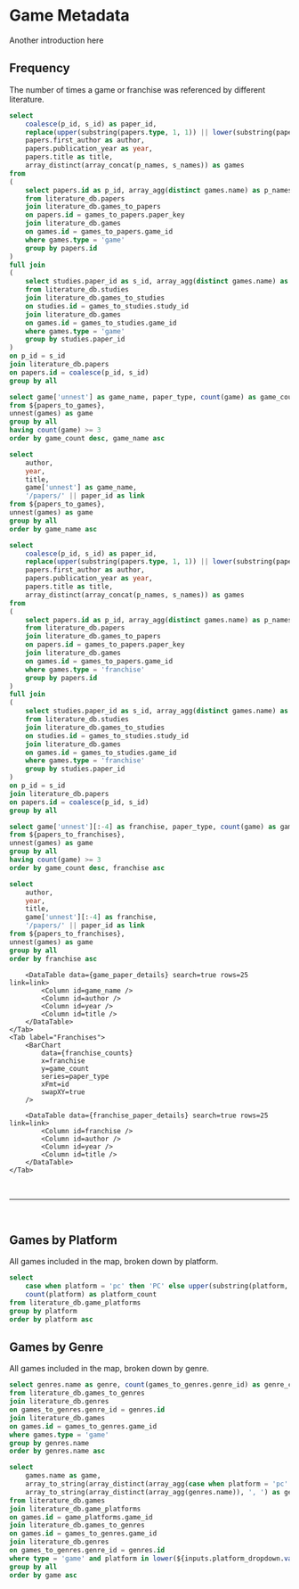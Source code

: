 # Game Metadata

Another introduction here

## Frequency

The number of times a game or franchise was referenced by different literature.

<!-- All games associated with a given paper (whether by paper or studies), deduplicated -->
```sql papers_to_games
select 
    coalesce(p_id, s_id) as paper_id,
    replace(upper(substring(papers.type, 1, 1)) || lower(substring(papers.type, 2, strlen(papers.type))), '_', '-') as paper_type,
    papers.first_author as author,
    papers.publication_year as year,
    papers.title as title,
    array_distinct(array_concat(p_names, s_names)) as games
from
(
    select papers.id as p_id, array_agg(distinct games.name) as p_names
    from literature_db.papers
    join literature_db.games_to_papers
    on papers.id = games_to_papers.paper_key
    join literature_db.games
    on games.id = games_to_papers.game_id
    where games.type = 'game'
    group by papers.id
)
full join
(
    select studies.paper_id as s_id, array_agg(distinct games.name) as s_names
    from literature_db.studies
    join literature_db.games_to_studies
    on studies.id = games_to_studies.study_id
    join literature_db.games
    on games.id = games_to_studies.game_id
    where games.type = 'game'
    group by studies.paper_id
)
on p_id = s_id
join literature_db.papers
on papers.id = coalesce(p_id, s_id)
group by all
```

```sql game_counts
select game['unnest'] as game_name, paper_type, count(game) as game_count
from ${papers_to_games},
unnest(games) as game
group by all
having count(game) >= 3
order by game_count desc, game_name asc
```

```sql game_paper_details
select 
    author, 
    year, 
    title, 
    game['unnest'] as game_name,
    '/papers/' || paper_id as link
from ${papers_to_games},
unnest(games) as game
group by all
order by game_name asc
```

<!-- All franchises associated with a given paper (whether by paper or studies), deduplicated -->
```sql papers_to_franchises
select 
    coalesce(p_id, s_id) as paper_id,
    replace(upper(substring(papers.type, 1, 1)) || lower(substring(papers.type, 2, strlen(papers.type))), '_', '-') as paper_type,
    papers.first_author as author,
    papers.publication_year as year,
    papers.title as title,
    array_distinct(array_concat(p_names, s_names)) as games
from
(
    select papers.id as p_id, array_agg(distinct games.name) as p_names
    from literature_db.papers
    join literature_db.games_to_papers
    on papers.id = games_to_papers.paper_key
    join literature_db.games
    on games.id = games_to_papers.game_id
    where games.type = 'franchise'
    group by papers.id
)
full join
(
    select studies.paper_id as s_id, array_agg(distinct games.name) as s_names
    from literature_db.studies
    join literature_db.games_to_studies
    on studies.id = games_to_studies.study_id
    join literature_db.games
    on games.id = games_to_studies.game_id
    where games.type = 'franchise'
    group by studies.paper_id
)
on p_id = s_id
join literature_db.papers
on papers.id = coalesce(p_id, s_id)
group by all
```

```sql franchise_counts
select game['unnest'][:-4] as franchise, paper_type, count(game) as game_count
from ${papers_to_franchises},
unnest(games) as game
group by all
having count(game) >= 3
order by game_count desc, franchise asc
```

```sql franchise_paper_details
select 
    author, 
    year, 
    title, 
    game['unnest'][:-4] as franchise,
    '/papers/' || paper_id as link
from ${papers_to_franchises},
unnest(games) as game
group by all
order by franchise asc
```

<Tabs fullWidth=true>
    <Tab label="Games">
        <BarChart
            data={game_counts}
            x=game_name
            y=game_count
            series=paper_type
            xFmt=id
            swapXY=true
        />

        <DataTable data={game_paper_details} search=true rows=25 link=link>
            <Column id=game_name />
            <Column id=author />
            <Column id=year />
            <Column id=title />
        </DataTable>
    </Tab>
    <Tab label="Franchises">
        <BarChart
            data={franchise_counts}
            x=franchise
            y=game_count
            series=paper_type
            xFmt=id
            swapXY=true
        />

        <DataTable data={franchise_paper_details} search=true rows=25 link=link>
            <Column id=franchise />
            <Column id=author />
            <Column id=year />
            <Column id=title />
        </DataTable>
    </Tab>
</Tabs>

<p/>
<br/>

---

<p/>
<br/>

## Games by Platform

All games included in the map, broken down by platform.

```sql platforms_query
select
    case when platform = 'pc' then 'PC' else upper(substring(platform, 1, 1)) || lower(substring(platform, 2, strlen(platform))) end as platform,
    count(platform) as platform_count
from literature_db.game_platforms
group by platform
order by platform asc
```

<BarChart
    data={platforms_query}
    x=platform
    y=platform_count
    sort=false
/>

## Games by Genre

All games included in the map, broken down by genre.

```sql genres_query
select genres.name as genre, count(games_to_genres.genre_id) as genre_count
from literature_db.games_to_genres
join literature_db.genres
on games_to_genres.genre_id = genres.id
join literature_db.games
on games.id = games_to_genres.game_id
where games.type = 'game'
group by genres.name 
order by genres.name asc
```

```sql games_genre_platform_query
select 
    games.name as game, 
    array_to_string(array_distinct(array_agg(case when platform = 'pc' then 'PC' else upper(substring(platform, 1, 1)) || lower(substring(platform, 2, strlen(platform))) end)), ', ') as platforms,
    array_to_string(array_distinct(array_agg(genres.name)), ', ') as genre_list
from literature_db.games
join literature_db.game_platforms
on games.id = game_platforms.game_id
join literature_db.games_to_genres
on games.id = games_to_genres.game_id
join literature_db.genres
on games_to_genres.genre_id = genres.id
where type = 'game' and platform in lower(${inputs.platform_dropdown.value}) and genres.name in ${inputs.genre_dropdown.value}
group by all
order by game asc
```

<BarChart
    data={genres_query}
    x=genre
    y=genre_count
    sort=false
/>

<Dropdown
    data={platforms_query}
    name=platform_dropdown
    value=platform
    title="Platform"
    order="platform asc"
    multiple=true
    selectAllByDefault=true
/>

<Dropdown
    data={genres_query}
    name=genre_dropdown
    value=genre
    title="Genre"
    order="genre asc"
    multiple=true
    selectAllByDefault=true
/>

<DataTable data={games_genre_platform_query} rows=25>
    <Column id=game />
    <Column id=platforms />
    <Column id=genre_list title=Genres />
</DataTable>
